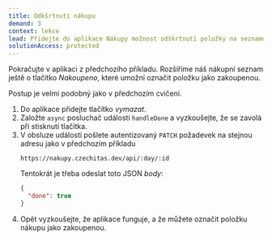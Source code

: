 ```yaml
---
title: Odkšrtnutí nákupu
demand: 3
context: lekce
lead: Přidejte do aplikace Nákupy možnost odškrtnutí položky na seznamu jako nakoupené.
solutionAccess: protected
---
```


Pokračujte v aplikaci z předchozího příkladu. Rozšíříme náš nákupní seznam ještě o tlačítko _Nakoupeno_, které umožní označit položku jako zakoupenou.

Postup je velmi podobný jako v předchozím cvičení.

1. Do aplikace přidejte tlačítko _vymazat_.
1. Založte `async` posluchač události `handleDone` a vyzkoušejte, že se zavolá při stisknutí tlačítka.
1. V obsluze události pošlete autentizovaný `PATCH` požadevek na stejnou adresu jako v předchozím příkladu
   ```
   https://nakupy.czechitas.dev/api/:day/:id
   ```
   Tentokrát je třeba odeslat toto JSON _body_:
   ```json
   {
     "done": true
   }
   ```
1. Opět vyzkoušejte, že aplikace funguje, a že můžete označit položku nákupu jako zakoupenou.
